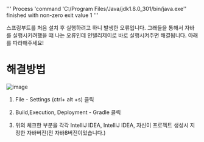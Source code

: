 

'''
Process 'command 'C:/Program Files/Java/jdk1.8.0_301/bin/java.exe'' finished with non-zero exit value 1
'''


스프링부트를 처음 설치 후 실행하려고 하니 발생한 오류입니다. 그래들을 통해서 자바를 실행시키려했을 떄 나는 오류인데 인텔리제이로 바로 실행시켜주면 해결됩니다. 
아래를 따라해주세요!



# 해결방법

![image](https://user-images.githubusercontent.com/79133602/137718799-c9c366cc-7b92-4f51-a336-0148b9393731.png)

1. File - Settings (ctrl+ alt +s) 클릭
 
2. Build,Execution, Deployment - Gradle 클릭

3. 위의 체크한 부분을 각각 IntelliJ IDEA, IntelliJ IDEA, 자신이 프로젝트 생성시 지정한 자바버전(전 자바8버전이었습니다.)
